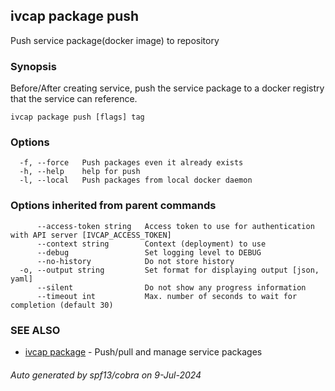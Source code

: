 ## ivcap package push

Push service package(docker image) to repository

### Synopsis

Before/After creating service, push the service package to a docker registry that the service can reference.

```
ivcap package push [flags] tag
```

### Options

```
  -f, --force   Push packages even it already exists
  -h, --help    help for push
  -l, --local   Push packages from local docker daemon
```

### Options inherited from parent commands

```
      --access-token string   Access token to use for authentication with API server [IVCAP_ACCESS_TOKEN]
      --context string        Context (deployment) to use
      --debug                 Set logging level to DEBUG
      --no-history            Do not store history
  -o, --output string         Set format for displaying output [json, yaml]
      --silent                Do not show any progress information
      --timeout int           Max. number of seconds to wait for completion (default 30)
```

### SEE ALSO

* [ivcap package](ivcap_package.md)	 - Push/pull and manage service packages 

###### Auto generated by spf13/cobra on 9-Jul-2024
